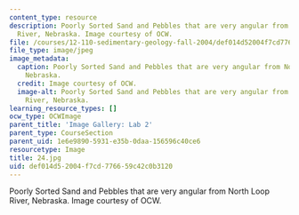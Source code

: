 ```yaml
---
content_type: resource
description: Poorly Sorted Sand and Pebbles that are very angular from North Loop
  River, Nebraska. Image courtesy of OCW.
file: /courses/12-110-sedimentary-geology-fall-2004/def014d52004f7cd776659c42c0b3120_24.jpg
file_type: image/jpeg
image_metadata:
  caption: Poorly Sorted Sand and Pebbles that are very angular from North Loop River,
    Nebraska.
  credit: Image courtesy of OCW.
  image-alt: Poorly Sorted Sand and Pebbles that are very angular from North Loop
    River, Nebraska.
learning_resource_types: []
ocw_type: OCWImage
parent_title: 'Image Gallery: Lab 2'
parent_type: CourseSection
parent_uid: 1e6e9890-5931-e35b-0daa-156596c40ce6
resourcetype: Image
title: 24.jpg
uid: def014d5-2004-f7cd-7766-59c42c0b3120
---
```

Poorly Sorted Sand and Pebbles that are very angular from North Loop River, Nebraska. Image courtesy of OCW.

